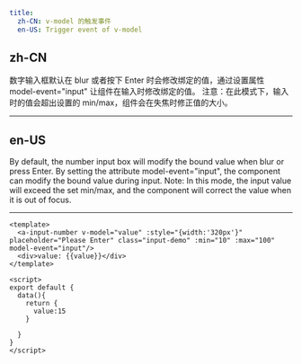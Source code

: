 ```yaml
title:
  zh-CN: v-model 的触发事件
  en-US: Trigger event of v-model
```

## zh-CN

数字输入框默认在 blur 或者按下 Enter 时会修改绑定的值，通过设置属性 model-event="input" 让组件在输入时修改绑定的值。
注意：在此模式下，输入时的值会超出设置的 min/max，组件会在失焦时修正值的大小。

---

## en-US

By default, the number input box will modify the bound value when blur or press Enter. By setting the attribute model-event="input", the component can modify the bound value during input.
Note: In this mode, the input value will exceed the set min/max, and the component will correct the value when it is out of focus.

---

```vue
<template>
  <a-input-number v-model="value" :style="{width:'320px'}" placeholder="Please Enter" class="input-demo" :min="10" :max="100" model-event="input"/>
  <div>value: {{value}}</div>
</template>

<script>
export default {
  data(){
    return {
      value:15
    }

  }
}
</script>
```
